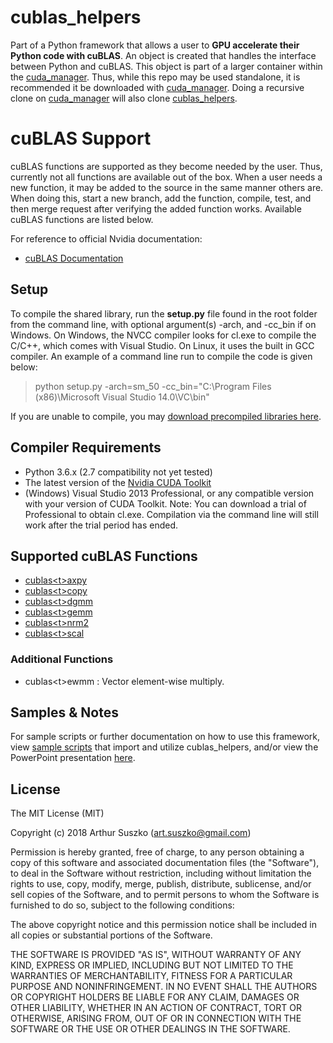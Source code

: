 # cublas_helpers

Part of a Python framework that allows a user to **GPU accelerate their Python code with cuBLAS**. An object is created that handles the interface between Python and cuBLAS. This object is part of a larger container within the [cuda_manager](https://github.com/asuszko/cuda_manager). Thus, while this repo may be used standalone, it is recommended it be downloaded with [cuda_manager](https://github.com/asuszko/cuda_manager). Doing a recursive clone on [cuda_manager](https://github.com/asuszko/cuda_manager) will also clone [cublas_helpers](https://github.com/asuszko/cublas_helpers).


# cuBLAS Support

cuBLAS functions are supported as they become needed by the user. Thus, currently not all functions are available out of the box. When a user needs a new function, it may be added to the source in the same manner others are. When doing this, start a new branch, add the function, compile, test, and then merge request after verifying the added function works. Available cuBLAS functions are listed below.

For reference to official Nvidia documentation:
- [cuBLAS Documentation](http://docs.nvidia.com/cuda/cublas/index.html)

## Setup

To compile the shared library, run the **setup.py** file found in the root folder from the command line, with optional argument(s) -arch, and -cc_bin if on Windows. On Windows, the NVCC compiler looks for cl.exe to compile the C/C++, which comes with Visual Studio. On Linux, it uses the built in GCC compiler. An example of a command line run to compile the code is given below:
> python setup.py -arch=sm_50 -cc_bin="C:\Program Files (x86)\Microsoft Visual Studio 14.0\VC\bin"

If you are unable to compile, you may [download precompiled libraries here](https://github.com/asuszko/cuda_manager_libs).

## Compiler Requirements

- Python 3.6.x (2.7 compatibility not yet tested) 
- The latest  version of the [Nvidia CUDA Toolkit](https://developer.nvidia.com/cuda-toolkit)
- (Windows) Visual Studio 2013 Professional, or any compatible version with your version of CUDA Toolkit. Note: You can download a trial of Professional to obtain cl.exe. Compilation via the command line will still work after the trial period has ended.

## Supported cuBLAS Functions

- [cublas<t<t>>axpy](http://docs.nvidia.com/cuda/cublas/index.html#cublas-lt-t-gt-axpy)
- [cublas<t<t>>copy](http://docs.nvidia.com/cuda/cublas/index.html#cublas-lt-t-gt-copy)
- [cublas<t<t>>dgmm](http://docs.nvidia.com/cuda/cublas/index.html#cublas-lt-t-gt-dgmm)
- [cublas<t<t>>gemm](http://docs.nvidia.com/cuda/cublas/index.html#cublas-lt-t-gt-gemm)
- [cublas<t<t>>nrm2](http://docs.nvidia.com/cuda/cublas/index.html#cublas-lt-t-gt-nrm2)
- [cublas<t<t>>scal](http://docs.nvidia.com/cuda/cublas/index.html#cublas-lt-t-gt-scal)

### Additional Functions
-  cublas<t<t>>ewmm : Vector element-wise multiply. 

## Samples & Notes

For sample scripts or further documentation on how to use this framework, view [sample scripts](https://github.com/asuszko/cuda_manager/tree/master/samples) that import and utilize cublas_helpers, and/or view the PowerPoint presentation [here](https://github.com/asuszko/cuda_manager/blob/master/link).

## License
 
The MIT License (MIT)

Copyright (c) 2018 Arthur Suszko (art.suszko@gmail.com)

Permission is hereby granted, free of charge, to any person obtaining a copy of this software and associated documentation files (the "Software"), to deal in the Software without restriction, including without limitation the rights to use, copy, modify, merge, publish, distribute, sublicense, and/or sell copies of the Software, and to permit persons to whom the Software is furnished to do so, subject to the following conditions:

The above copyright notice and this permission notice shall be included in all copies or substantial portions of the Software.

THE SOFTWARE IS PROVIDED "AS IS", WITHOUT WARRANTY OF ANY KIND, EXPRESS OR IMPLIED, INCLUDING BUT NOT LIMITED TO THE WARRANTIES OF MERCHANTABILITY, FITNESS FOR A PARTICULAR PURPOSE AND NONINFRINGEMENT. IN NO EVENT SHALL THE AUTHORS OR COPYRIGHT HOLDERS BE LIABLE FOR ANY CLAIM, DAMAGES OR OTHER LIABILITY, WHETHER IN AN ACTION OF CONTRACT, TORT OR OTHERWISE, ARISING FROM, OUT OF OR IN CONNECTION WITH THE SOFTWARE OR THE USE OR OTHER DEALINGS IN THE SOFTWARE.